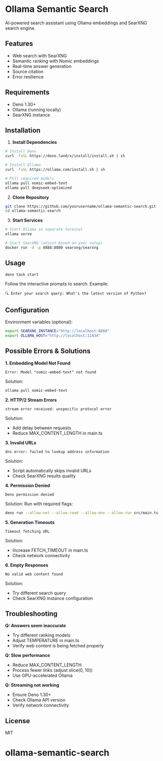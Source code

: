 # Ollama Semantic Search

AI-powered search assistant using Ollama embeddings and SearXNG search engine.

## Features

- Web search with SearXNG
- Semantic ranking with Nomic embeddings
- Real-time answer generation
- Source citation
- Error resilience

## Requirements

- Deno 1.30+
- Ollama (running locally)
- SearXNG instance

## Installation

1. **Install Dependencies**
```bash
# Install Deno
curl -fsSL https://deno.land/x/install/install.sh | sh

# Install Ollama
curl -fsSL https://ollama.com/install.sh | sh

# Pull required models
ollama pull nomic-embed-text
ollama pull deepseek-optimized
```

2. **Clone Repository**
```bash
git clone https://github.com/yourusername/ollama-semantic-search.git
cd ollama-semantic-search
```

3. **Start Services**
```bash
# Start Ollama in separate terminal
ollama serve

# Start SearXNG (adjust based on your setup)
docker run -d -p 8888:8080 searxng/searxng
```

## Usage

```bash
deno task start
```

Follow the interactive prompts to search. Example:
```
🔍 Enter your search query: What's the latest version of Python?
```

## Configuration

Environment variables (optional):
```bash
export SEARXNG_INSTANCE="http://localhost:8888"
export OLLAMA_HOST="http://localhost:11434"
```

## Possible Errors & Solutions

**1. Embedding Model Not Found**
```
Error: Model "nomic-embed-text" not found
```
Solution:
```bash
ollama pull nomic-embed-text
```

**2. HTTP/2 Stream Errors**
```
stream error received: unspecific protocol error
```
Solution:
- Add delay between requests
- Reduce MAX_CONTENT_LENGTH in main.ts

**3. Invalid URLs**
```
dns error: failed to lookup address information
```
Solution:
- Script automatically skips invalid URLs
- Check SearXNG results quality

**4. Permission Denied**
```
Deno permission denied
```
Solution: Run with required flags:
```bash
deno run --allow-net --allow-read --allow-env --allow-run src/main.ts
```

**5. Generation Timeouts**
```
Timeout fetching URL
```
Solution:
- Increase FETCH_TIMEOUT in main.ts
- Check network connectivity

**6. Empty Responses**
```
No valid web content found
```
Solution:
- Try different search query
- Check SearXNG instance configuration

## Troubleshooting

**Q: Answers seem inaccurate**
- Try different ranking models
- Adjust TEMPERATURE in main.ts
- Verify web content is being fetched properly

**Q: Slow performance**
- Reduce MAX_CONTENT_LENGTH
- Process fewer links (adjust slice(0, 10))
- Use GPU-accelerated Ollama

**Q: Streaming not working**
- Ensure Deno 1.30+
- Check Ollama API version
- Verify network connectivity

## License
MIT
# ollama-semantic-search
